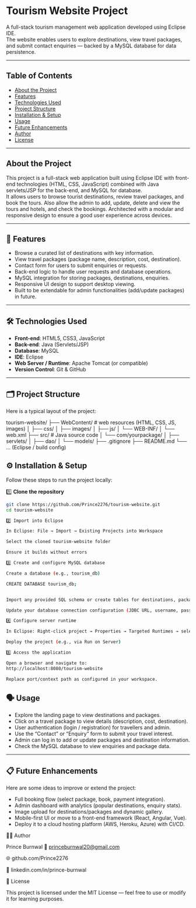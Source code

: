 # Tourism Website Project

A full-stack tourism management web application developed using Eclipse IDE.  
The website enables users to explore destinations, view travel packages, and submit contact enquiries — backed by a MySQL database for data persistence.

---

## Table of Contents

- [About the Project](#about-the-project)  
- [Features](#features)  
- [Technologies Used](#technologies-used)  
- [Project Structure](#project-structure)  
- [Installation & Setup](#installation--setup)  
- [Usage](#usage)  
- [Future Enhancements](#future-enhancements)  
- [Author](#author)  
- [License](#license)

---

## About the Project  
This project is a full-stack web application built using Eclipse IDE with front-end technologies (HTML, CSS, JavaScript) combined with Java servlets/JSP for the back-end, and MySQL for database.  
It allows users to browse tourist destinations, review travel packages, and book the tours. 
Also allow the admin to add, update, delete and view the tours and hotels, and check the bookings. 
Architected with a modular and responsive design to ensure a good user experience across devices.

---

## 🚀 Features
- Browse a curated list of destinations with key information.  
- View travel packages (package name, description, cost, destination).  
- Contact form for users to submit enquiries or requests.  
- Back-end logic to handle user requests and database operations.  
- MySQL integration for storing packages, destinations, enquiries.  
- Responsive UI design to support desktop viewing.  
- Built to be extendable for admin functionalities (add/update packages) in future.

---

## 🛠️ Technologies Used  
- **Front-end**: HTML5, CSS3, JavaScript  
- **Back-end**: Java (Servlets/JSP)  
- **Database**: MySQL  
- **IDE**: Eclipse  
- **Web Server / Runtime**: Apache Tomcat (or compatible)  
- **Version Control**: Git & GitHub

---

## 🗂️ Project Structure  
Here is a typical layout of the project:

tourism-website/
├── WebContent/ # web resources (HTML, CSS, JS, images)
│ ├── css/
│ ├── images/
│ ├── js/
│ └── WEB-INF/
│ └── web.xml
├── src/ # Java source code
│ └── com/yourpackage/
│ ├── servlets/
│ ├── dao/
│ └── models/
├── .gitignore
├── README.md
└── … (Eclipse / build config)

## ⚙️ Installation & Setup  

Follow these steps to run the project locally:

1️⃣ **Clone the repository**  
   ```bash
   git clone https://github.com/Prince2276/tourism-website.git
   cd tourism-website

2️⃣ Import into Eclipse

In Eclipse: File → Import → Existing Projects into Workspace

Select the cloned tourism-website folder

Ensure it builds without errors

3️⃣ Create and configure MySQL database

Create a database (e.g., tourism_db)

CREATE DATABASE tourism_db;


Import any provided SQL schema or create tables for destinations, packages, enquiries, etc.

Update your database connection configuration (JDBC URL, username, password) in your DAO/config file.

4️⃣ Configure server runtime

In Eclipse: Right-click project → Properties → Targeted Runtimes → select your installed Apache Tomcat server

Deploy the project (e.g., via Run on Server)

5️⃣ Access the application

Open a browser and navigate to:
http://localhost:8080/tourism-website

Replace port/context path as configured in your workspace.

```

## 🗣️ Usage

* Explore the landing page to view destinations and packages.
* Click on a travel package to view details (description, cost, destination).
* User authentication (login / registration) for travellers and admin.
* Use the “Contact” or “Enquiry” form to submit your travel interest.
* Admin can log in to add or update packages and destination information.
* Check the MySQL database to view enquiries and package data.

---

## 📋 Future Enhancements

Here are some ideas to improve or extend the project:

* Full booking flow (select package, book, payment integration).
* Admin dashboard with analytics (popular destinations, enquiry stats).
* Image upload for destinations/packages and dynamic gallery.
* Mobile-first UI or move to a front-end framework (React, Angular, Vue).
* Deploy it to a cloud hosting platform (AWS, Heroku, Azure) with CI/CD.

👨‍💻 Author

Prince Burnwal
📧 princeburnwal20@gmail.com

🌐 github.com/Prince2276

💼 linkedin.com/in/prince-burnwal

🪪 License

This project is licensed under the MIT License — feel free to use or modify it for learning purposes.
